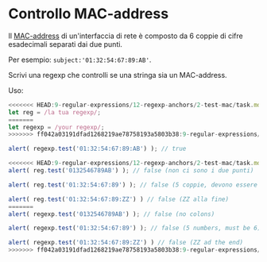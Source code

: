 # Controllo MAC-address

Il [MAC-address](https://it.wikipedia.org/wiki/Indirizzo_MAC) di un'interfaccia di rete è composto da 6 coppie di cifre esadecimali separati dai due punti.

Per esempio: `subject:'01:32:54:67:89:AB'`.

Scrivi una regexp che controlli se una stringa sia un MAC-address.

Uso:
```js
<<<<<<< HEAD:9-regular-expressions/12-regexp-anchors/2-test-mac/task.md
let reg = /la tua regexp/;
=======
let regexp = /your regexp/;
>>>>>>> ff042a03191dfad1268219ae78758193a5803b38:9-regular-expressions/11-regexp-groups/01-test-mac/task.md

alert( regexp.test('01:32:54:67:89:AB') ); // true

<<<<<<< HEAD:9-regular-expressions/12-regexp-anchors/2-test-mac/task.md
alert( reg.test('0132546789AB') ); // false (non ci sono i due punti)

alert( reg.test('01:32:54:67:89') ); // false (5 coppie, devono essere 6)

alert( reg.test('01:32:54:67:89:ZZ') ) // false (ZZ alla fine)
=======
alert( regexp.test('0132546789AB') ); // false (no colons)

alert( regexp.test('01:32:54:67:89') ); // false (5 numbers, must be 6)

alert( regexp.test('01:32:54:67:89:ZZ') ) // false (ZZ ad the end)
>>>>>>> ff042a03191dfad1268219ae78758193a5803b38:9-regular-expressions/11-regexp-groups/01-test-mac/task.md
```
